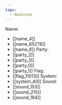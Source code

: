 ```yaml
---
tags:
  - NewScene
---
```

Name:
- [[name_4]]
- [[name_65278]]
- [[name_8]]
Party:
- [[party_2]]
- [[party_3]]
- [[party_0]]
- [[party_1]]
Flag:
- [[flag_11013]]
System:
- [[system_40]]
Sound:
- [[sound_153]]
- [[sound_215]]
- [[sound_184]]

